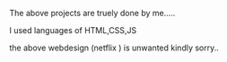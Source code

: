 The above projects are truely done by me.....

I used languages of HTML,CSS,JS

the above webdesign (netflix ) is unwanted kindly sorry..
